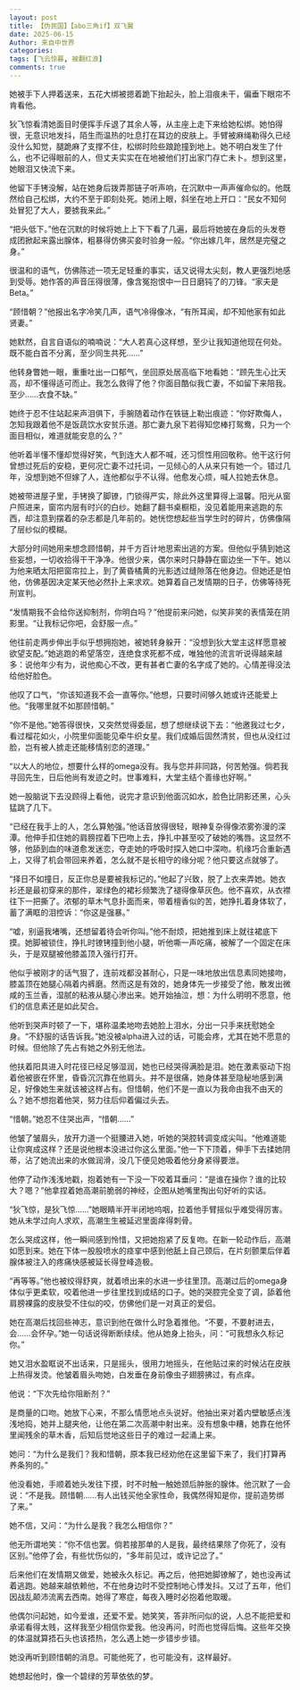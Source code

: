 ```yaml
---
layout: post
title: 【伪民国】【abo三角if】双飞翼
date: 2025-06-15
Author: 来自中世界
categories: 
tags: [飞云惊暮, 被翻红浪]
comments: true
--- 
```

她被手下人押着送来，五花大绑被摁着跪下抬起头，脸上泪痕未干，偏垂下眼帘不肯看他。

狄飞惊看清她面目时便挥手斥退了其余人等，从主座上走下来给她松绑。她怕得很，无意识地发抖，陌生而温热的吐息打在耳边的皮肤上。手臂被麻绳勒得久已经没什么知觉，腿跪麻了支撑不住，松绑时险些踉跄撞到地上。她不明白发生了什么，也不记得眼前的人，但丈夫实实在在地被他们打出家门存亡未卜。想到这里，她眼泪又快流下来。

他留下手铐没解，站在她身后拨弄那链子听声响，在沉默中一声声催命似的。他既然给自己松绑，大约不至于即刻处死。她闭上眼，斜坐在地上开口：“民女不知何处冒犯了大人，要掳我来此。”

“把头低下。”他在沉默的时候将她上上下下看了几遍，最后将她披在身后的头发卷成团掀起来露出腺体，粗暴得仿佛买妾时验身一般。“你出嫁几年，居然是完璧之身。”

很温和的语气，仿佛陈述一项无足轻重的事实，话又说得太尖刻，教人更强烈地感到受辱。她作答的声音压得很薄，像含冤抱恨中一日日磨钝了的刀锋。“家夫是Beta。”

“顾惜朝？”他报出名字冷笑几声，语气冷得像冰，“有所耳闻，却不知他家有如此贤妻。”

她默然，自言自语似的喃喃说：“大人若真心这样想，至少让我知道他现在何处。既不能白首不分离，至少同生共死……”

他转身瞥她一眼，重重吐出一口郁气，坐回原处居高临下地看她：“顾先生心比天高，却不懂得适可而止。我怎么救得了他？你面目酷似我亡妻，不如留下来陪我。至少……衣食不缺。”

她终于忍不住站起来声泪俱下，手腕随着动作在铁链上勒出痕迹：“你好欺侮人，怎知我跟着他不是饭蔬饮水安贫乐道。那亡妻九泉下若得知您棒打鸳鸯，只为一个面目相似，难道就能安息的么？”

他听着半懂不懂却觉得好笑，气到连大人都不喊，还习惯性用回敬称。他干这行何曾想过死后的安稳，更何况亡妻不过托词，一见倾心的人从来只有她一个。错过几年，没想到她不但嫁了人，连他都似乎不认得。他愈发心烦，喊人拉她去休息。



她被带进屋子里，手铐换了脚镣，门锁得严实，除此外这里算得上温馨。阳光从窗户照进来，窗帘内层有时兴的白纱。她翻了翻书桌橱柜，没见着能用来逃跑的东西，却注意到摆着的杂志都是几年前的。她恍惚想起些当学生时的碎片，仿佛像隔了层纱似的模糊。

大部分时间她用来想念顾惜朝，并千方百计地思索出逃的方案。但他似乎猜到她这些妄想，一切收拾得干干净净。他很少来，偶尔来时只静静在窗边坐一下午。她以为他来晒太阳把窗帘拉上，到了黄昏橘黄的光影透过缝隙落在他身边。但她还是怕他，仿佛基因决定某天他必然扑上来求欢。她算着自己发情期的日子，仿佛等待死刑宣判。

“发情期我不会给你送抑制剂，你明白吗？”他提前来问她，似笑非笑的表情笼在阴影里。“让我标记你吧，会舒服一点。”

他往前走两步伸出手似乎想拥抱她，被她转身躲开：“没想到狄大堂主这样愿意被欲望支配。”她逃跑的希望落空，连绝食求死都不成，唯独他的流言听说得越来越多：说他年少有为，说他痴心不改，更有甚者亡妻的名字成了她的。心情差得没法给他好脸色。

他叹了口气，“你该知道我不会一直等你。”他想，只要时间够久她或许还能爱上他。“我哪里就不如那顾惜朝。”

“你不是他。”她答得很快，又突然觉得委屈，想了想继续说下去：“他邀我过七夕，看过榴花如火，小院里仰面能见牵牛织女星。我们成婚后固然清贫，但也从没红过脸，岂有被人掳走还能移情别恋的道理。”

“以大人的地位，想要什么样的omega没有。我与您并非同路，何苦勉强。倘若我寻回先生，日后他尚有发迹之时。世事难料，大堂主结个善缘也好啊。”

她一股脑说下去没顾得上看他，说完才意识到他面沉如水，脸色比阴影还黑，心头猛跳了几下。

“已经在我手上的人，怎么算勉强。”他话音放得很轻，眼神复杂得像浓雾弥漫的深潭。他伸手扣住她的肩膀捏着下巴吻上去，挣扎中甚至咬了破她的嘴唇。这显然不够，他舔到血的味道愈发迷恋，夺走她的呼吸时探入她口中深吻。机缘巧合重新遇上，又得了机会带回来养着，怎么就不是长相守的缘分呢？他只要这点就够了。

“择日不如撞日，反正你总是要被我标记的。”他起了兴致，脱了上衣来弄她。她衣衫还是最初穿来的那件，翠绿色的裙衫频繁洗了褪得像草灰色。他不喜欢，从衣襟往下一把撕了。浓郁的草木气息扑面而来，带着檀香似的苦，她挣扎着身体软了，蓄了满眶的泪控诉：“你这是强暴。”

“嘘，别逼我堵嘴，还想留着待会听你叫。”他不耐烦，把她推到床上就往裙底下摸。她脚被锁住，挣扎时镣铐撞到他小腿，听他嘶一声吃痛，被解了一个固定在床头，于是双腿被他膝盖顶入强行打开。

他似乎被刚才的话气狠了，连前戏都没甚耐心，只是一味地放出信息素同她接吻，膝盖顶在她腿心隔着内裤磨。然而这是有效的，她身体先一步接受了他，散发出微咸的玉兰香，湿腻的粘液从腿心渗出来。她开始抽泣，想：为什么明明不愿意，他们的信息素还是如此契合。

他听到哭声时顿了一下，堪称温柔地吻去她脸上泪水，分出一只手来抚慰她全身。“不舒服的话告诉我。”她没被alpha进入过的话，可能会疼，尤其在她不愿意的时候。但他除了先占有她之外别无他法。

他扶着阳具进入时花径已经足够湿润，她也已经哭得满脸是泪。她在激素驱动下抱着他被嵌在怀里，昏昏沉沉靠在他肩头。并不是很痛，她身体甚至隐秘地感到满足，好像她生来就该被这样占有。但惜朝，他们不是一直以为我命由我不由天的么？她不想抱着他哭，努力往后仰着偏过头去。

“惜朝。”她忍不住哭出声，“惜朝……”

他皱了皱眉头，放开力道一个挺腰进入她，听她的哭腔转调变成尖叫。“他难道能让你爽成这样？还是说他根本没进过你这么里面。”他一下下顶着，伸手下去揉她阴蒂，沾了她流出来的水做润滑，没几下便见她吸着他分身紧得要泄。

他停了动作浅浅地戳，抱着她有一下没一下咬着耳垂问：“是谁在操你？谁的比较大？嗯？”他拿捏着她高潮前脆弱的神经，企图从她嘴里掏出句好听的实话。

“狄飞惊，是狄飞惊……”她眼睛半开半闭地呜咽，拉着他手臂摇似乎难受得厉害。她从未学过向人求欢，高潮生生被延迟里面痒得刺骨。

怎么哭成这样，他一瞬间感到怜惜，又把她抱紧了反复吻。在新一轮动作后，高潮如愿到来。她在下体一股股喷水的痉挛中感到他舐上自己颈后，在片刻颤栗后伴着腺体被注入的疼痛快感被延长得登峰造极。

“再等等。”他也被绞得舒爽，就着喷出来的水进一步往里顶。高潮过后的omega身体似乎更柔软，咬着他进一步往里找到成结的口子。她的哭腔完全变了调，舔着他肩膀裸露的皮肤受不住似的咬，仿佛他们是一对真正的爱侣。

她在高潮后找回些神志，意识到他在做什么时急着推他。“不要，不要射进去，会……会怀孕。”她一句话说得断断续续。他从她身上抬头，问：“可我想永久标记你。”

她又泪水盈眶说不出话来，只是摇头，很用力地摇头，在他贴过来的时候沾在皮肤上热得发烫。他皱着眉头吻她，白发垂在身前像虫子翅膀拂过，有点痒。

他说：“下次先给你阻断剂？”

是商量的口吻。她放下心来，不那么情愿地点头说好。他抽出来对着内壁敏感点浅浅地捣，她并上腿夹他，让他在第二次高潮中射出来。没有想象中糟，她靠在他怀里闻残余的草木香，后知后觉地这些日子的难过一起涌上来。

她问：“为什么是我们？我和惜朝，原本我已经劝他在这里留下来了，我们打算再养条狗的。”

他没看她，手顺着她头发往下摸，时不时触一触她颈后肿胀的腺体。他沉默了一会说：“不是我。顾惜朝……有人出钱买他全家性命，我偶然得知是你，提前造势绑了来。”

她不信，又问：“为什么是我？我怎么相信你？”

他无所谓地笑：“你不信也罢。倘若接那单的人是我，最终结果除了你死了，没有区别。”他停了会，有些忧伤似的，“多年前见过，或许记岔了。”


后来他们在发情期又做爱，她被永久标记。再之后，他把她脚镣解了，她也没再试着逃跑。她越来越依赖他，不在他身边时不受控制地心悸发抖。又过了五年，他们因战乱颠沛流离去西南。她得了寒症，每夜入睡时必抱着他取暖。

他偶尔问起她，如今爱谁，还爱不爱。她笑笑，答非所问似的说，人总不能把爱和承诺看得太贱，这样我至少相信你爱我。他没再问，时而也觉得后悔。这些年交换的体温就算捂石头也该捂热，怎么遇上她一步错步步错。

她没再听到顾惜朝的消息。可能他死了，也可能没有，这样最好。

她想起他时，像一个碧绿的芳草依依的梦。

